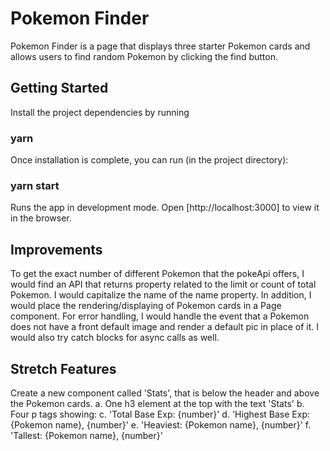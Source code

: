 # Pokemon Finder

Pokemon Finder is a page that displays three starter Pokemon cards and allows users to find random Pokemon by clicking the find button.

## Getting Started

Install the project dependencies by running

### yarn

Once installation is complete, you can run (in the project directory):

### yarn start

Runs the app in development mode.
Open [http://localhost:3000] to view it in the browser.

## Improvements

To get the exact number of different Pokemon that the pokeApi offers, I would find an API that returns property related to the limit or count of total Pokemon. 
I would capitalize the name of the name property. 
In addition, I would place the rendering/displaying of Pokemon cards in a Page component. 
For error handling, I would handle the event that a Pokemon does not have a front default image and render a default pic in place of it. I would also try catch blocks for async calls as well. 

## Stretch Features

Create a new component called 'Stats', that is below the header and above the Pokemon cards.
a. One h3 element at the top with the text 'Stats'
b. Four p tags showing:
c. 'Total Base Exp: {number}'
d. 'Highest Base Exp: {Pokemon name}, {number}'
e. 'Heaviest: {Pokemon name}, {number}'
f. 'Tallest: {Pokemon name}, {number}'

